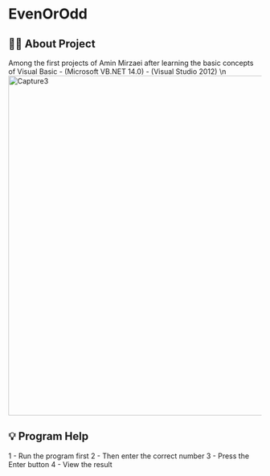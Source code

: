 # EvenOrOdd

<h2> 👨‍💻 About Project</h2>
Among the first projects of Amin Mirzaei after learning the basic concepts of Visual Basic - (Microsoft VB.NET 14.0) - (Visual Studio 2012)
\n


<img width="676" alt="Capture3" src="https://github.com/user-attachments/assets/3171634a-ea92-4081-9a03-8064424fe3de">


<h2> 💡 Program Help</h2>
1 - Run the program first
2 - Then enter the correct number
3 - Press the Enter button
4 - View the result
